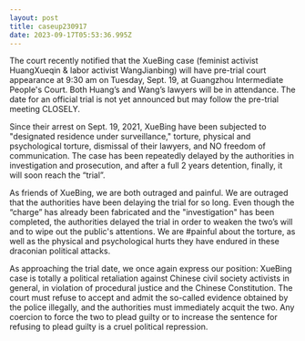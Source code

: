 ```yaml
---
layout: post
title: caseup230917
date: 2023-09-17T05:53:36.995Z
---
```

The court recently notified that the XueBing case (feminist activist HuangXueqin & labor activist WangJianbing) will have pre-trial court appearance at 9:30 am on Tuesday, Sept. 19, at Guangzhou Intermediate People's Court. Both Huang’s and Wang’s lawyers will be in attendance. The date for an official trial is not yet announced but may follow the pre-trial meeting CLOSELY.

Since their arrest on Sept. 19, 2021, XueBing have been subjected to "designated residence under surveillance," torture, physical and psychological torture, dismissal of their lawyers, and NO freedom of communication. The case has been repeatedly delayed by the authorities in investigation and prosecution, and after a full 2 years detention, finally, it will soon reach the  “trial”.

As friends of XueBing, we are both outraged and painful. We are outraged that the authorities have been delaying the trial for so long. Even though the “charge” has already been fabricated and the "investigation" has been completed, the authorities delayed the trial in order to weaken the two’s will and to wipe out the public's attentions. We are #painful about the torture, as well as the physical and psychological hurts they have endured in these draconian political attacks.

As approaching the trial date, we once again express our position: XueBing case is totally a political retaliation against Chinese civil society activists in general, in violation of procedural justice and the Chinese Constitution. The court must refuse to accept and admit the so-called evidence obtained by the police illegally, and the authorities must immediately acquit the two. Any coercion to force the two to plead guilty or to increase the sentence for refusing to plead guilty is a cruel political repression.